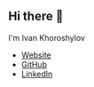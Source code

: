 ## Hi there 👋

I'm Ivan Khoroshylov

- [Website](https://www.khrsh.com/) 
- [GitHub](https://github.com/ivankhrsh)
- [LinkedIn](https://www.linkedin.com/in/ivan-khoroshylov-4287481b0/)

<!--
**ivankhrsh/ivankhrsh** is a ✨ _special_ ✨ repository because its `README.md` (this file) appears on your GitHub profile.

Here are some ideas to get you started:

- 🔭 I’m currently working on ...
- 🌱 I’m currently learning ...
- 👯 I’m looking to collaborate on ...
- 🤔 I’m looking for help with ...
- 💬 Ask me about ...
- 📫 How to reach me: ...
- 😄 Pronouns: ...
- ⚡ Fun fact: ...
-->
